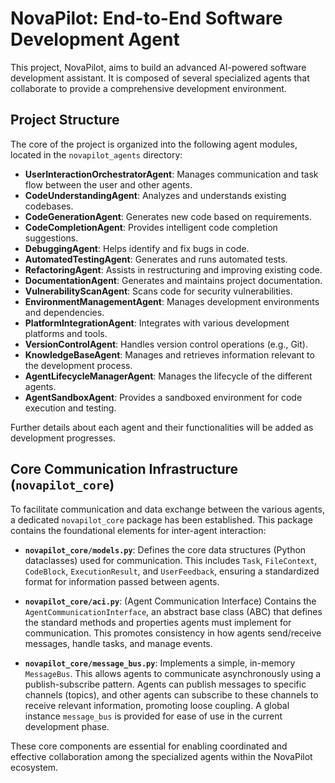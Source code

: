 # NovaPilot: End-to-End Software Development Agent

This project, NovaPilot, aims to build an advanced AI-powered software development assistant. It is composed of several specialized agents that collaborate to provide a comprehensive development environment.

## Project Structure

The core of the project is organized into the following agent modules, located in the `novapilot_agents` directory:

- **UserInteractionOrchestratorAgent**: Manages communication and task flow between the user and other agents.
- **CodeUnderstandingAgent**: Analyzes and understands existing codebases.
- **CodeGenerationAgent**: Generates new code based on requirements.
- **CodeCompletionAgent**: Provides intelligent code completion suggestions.
- **DebuggingAgent**: Helps identify and fix bugs in code.
- **AutomatedTestingAgent**: Generates and runs automated tests.
- **RefactoringAgent**: Assists in restructuring and improving existing code.
- **DocumentationAgent**: Generates and maintains project documentation.
- **VulnerabilityScanAgent**: Scans code for security vulnerabilities.
- **EnvironmentManagementAgent**: Manages development environments and dependencies.
- **PlatformIntegrationAgent**: Integrates with various development platforms and tools.
- **VersionControlAgent**: Handles version control operations (e.g., Git).
- **KnowledgeBaseAgent**: Manages and retrieves information relevant to the development process.
- **AgentLifecycleManagerAgent**: Manages the lifecycle of the different agents.
- **AgentSandboxAgent**: Provides a sandboxed environment for code execution and testing.

Further details about each agent and their functionalities will be added as development progresses.

## Core Communication Infrastructure (`novapilot_core`)

To facilitate communication and data exchange between the various agents, a dedicated `novapilot_core` package has been established. This package contains the foundational elements for inter-agent interaction:

-   **`novapilot_core/models.py`**: Defines the core data structures (Python dataclasses) used for communication. This includes `Task`, `FileContext`, `CodeBlock`, `ExecutionResult`, and `UserFeedback`, ensuring a standardized format for information passed between agents.

-   **`novapilot_core/aci.py`**: (Agent Communication Interface) Contains the `AgentCommunicationInterface`, an abstract base class (ABC) that defines the standard methods and properties agents must implement for communication. This promotes consistency in how agents send/receive messages, handle tasks, and manage events.

-   **`novapilot_core/message_bus.py`**: Implements a simple, in-memory `MessageBus`. This allows agents to communicate asynchronously using a publish-subscribe pattern. Agents can publish messages to specific channels (topics), and other agents can subscribe to these channels to receive relevant information, promoting loose coupling. A global instance `message_bus` is provided for ease of use in the current development phase.

These core components are essential for enabling coordinated and effective collaboration among the specialized agents within the NovaPilot ecosystem.